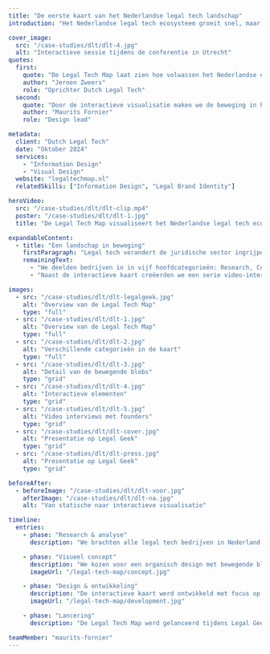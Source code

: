 ```yaml
---
title: "De eerste kaart van het Nederlandse legal tech landschap"
introduction: "Het Nederlandse legal tech ecosysteem groeit snel, maar een overzicht ontbrak. Samen met Dutch Legal Tech creëerden we de eerste interactieve kaart van alle legal tech startups in Nederland. Een levend document dat de dynamiek van de sector visualiseert en verbindingen zichtbaar maakt."

cover_image:
  src: "/case-studies/dlt/dlt-4.jpg"
  alt: "Interactieve sessie tijdens de conferentie in Utrecht"
quotes:
  first:
    quote: "De Legal Tech Map laat zien hoe volwassen het Nederlandse ecosysteem is geworden. Van contractautomatisering tot toegang tot het recht - we kunnen trots zijn op onze innovatieve legal tech sector."
    author: "Jeroen Zweers"
    role: "Oprichter Dutch Legal Tech"
  second:
    quote: "Door de interactieve visualisatie maken we de beweging in het landschap letterlijk zichtbaar. De blobs bewegen zoals de sector zelf: dynamisch en met onverwachte verbindingen."
    author: "Maurits Fornier"
    role: "Design lead"

metadata:
  client: "Dutch Legal Tech"
  date: "Oktober 2024"
  services:
    - "Information Design"
    - "Visual Design"
  website: "legaltechmap.nl"
  relatedSkills: ["Information Design", "Legal Brand Identity"]

heroVideo:
  src: "/case-studies/dlt/dlt-clip.mp4"
  poster: "/case-studies/dlt/dlt-1.jpg"
  title: "De Legal Tech Map visualiseert het Nederlandse legal tech ecosysteem."

expandableContent:
  - title: "Een landschap in beweging"
    firstParagraph: "Legal tech verandert de juridische sector ingrijpend. Van research tools met AI tot platforms die juridische diensten toegankelijk maken voor iedereen. Om dit ecosysteem te visualiseren, kozen we voor een organische vorm: bewegende blobs die de verschillende deelgebieden representeren. De zachte vormen en vloeiende bewegingen symboliseren hoe de grenzen tussen categorieën vervagen en bedrijven zich continu ontwikkelen."
    remainingText:
      - "We deelden bedrijven in in vijf hoofdcategorieën: Research, Contract & Document Automation, Legal Workflow, Access to Justice, en Legal Process Outsourcing. Door de interactieve vormgeving kunnen gebruikers inzoomen op specifieke gebieden en de verbindingen tussen verschillende spelers ontdekken."
      - "Naast de interactieve kaart creëerden we een serie video-interviews met founders, die het verhaal achter de innovaties vertellen. Deze persoonlijke verhalen geven context aan de visualisatie en laten zien hoe ondernemers de juridische sector transformeren."

images:
  - src: "/case-studies/dlt/dlt-legalgeek.jpg"
    alt: "Overview van de Legal Tech Map"
    type: "full"
  - src: "/case-studies/dlt/dlt-1.jpg"
    alt: "Overview van de Legal Tech Map"
    type: "full"
  - src: "/case-studies/dlt/dlt-2.jpg"
    alt: "Verschillende categorieën in de kaart"
    type: "full"
  - src: "/case-studies/dlt/dlt-3.jpg"
    alt: "Detail van de bewegende blobs"
    type: "grid"
  - src: "/case-studies/dlt/dlt-4.jpg"
    alt: "Interactieve elementen"
    type: "grid"
  - src: "/case-studies/dlt/dlt-5.jpg"
    alt: "Video interviews met founders"
    type: "grid"
  - src: "/case-studies/dlt/dlt-cover.jpg"
    alt: "Presentatie op Legal Geek"
    type: "grid"
  - src: "/case-studies/dlt/dlt-press.jpg"
    alt: "Presentatie op Legal Geek"
    type: "grid"

beforeAfter:
  - beforeImage: "/case-studies/dlt/dlt-voor.jpg"
    afterImage: "/case-studies/dlt/dlt-na.jpg"
    alt: "Van statische naar interactieve visualisatie"

timeline:
  entries:
    - phase: "Research & analyse"
      description: "We brachten alle legal tech bedrijven in Nederland in kaart en analyseerden hun focus, doelgroep en technologie. Dit leidde tot een categorisering die de sector helder in beeld brengt."

    - phase: "Visueel concept"
      description: "We kozen voor een organisch design met bewegende blobs om de dynamiek van het ecosysteem te visualiseren. De zachte vormen en vloeiende bewegingen symboliseren hoe grenzen tussen categorieën vervagen."
      imageUrl: "/legal-tech-map/concept.jpg"

    - phase: "Design & ontwikkeling"
      description: "De interactieve kaart werd ontwikkeld met focus op gebruiksgemak. We creëerden zowel een digitale als een print versie, en produceerden video-interviews met founders om het verhaal compleet te maken."
      imageUrl: "/legal-tech-map/development.jpg"

    - phase: "Lancering"
      description: "De Legal Tech Map werd gelanceerd tijdens Legal Geek Amsterdam, waar het enthousiast werd ontvangen door de legal tech community. De kaart wordt regelmatig geüpdatet om nieuwe ontwikkelingen te tonen."

teamMember: "maurits-fornier"
---
```

